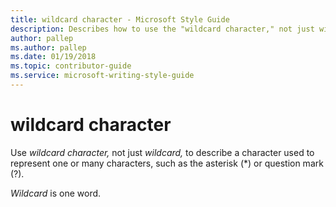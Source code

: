 ```yaml
---
title: wildcard character - Microsoft Style Guide
description: Describes how to use the "wildcard character," not just wildcard, to describe a character used to represent one or many characters, such as the asterisk.
author: pallep
ms.author: pallep
ms.date: 01/19/2018
ms.topic: contributor-guide
ms.service: microsoft-writing-style-guide
---
```


# wildcard character

Use *wildcard character,* not just *wildcard,* to describe a character used to represent one or many characters, such as the asterisk (\*) or question mark (?).

*Wildcard* is one word.

